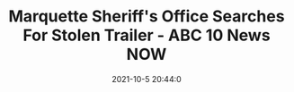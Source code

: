 ---
"title": "Marquette Sheriff's Office Searches For Stolen Trailer - ABC 10 News NOW"
"date": "2021-10-5 20:44:0"
"feed_name": "GOOGLENEWSCONSTRUCTION"
"feed_website": "https://news.google.com/search?q=construction%2Bincident&hl=en-US&gl=US&ceid=US:en"
"feed_rss": "https://news.google.com/rss/search?q=construction%2Bincident&hl=en-US&gl=US&ceid=US:en"
"link": "https://abc10up.com/2021/10/05/marquette-sheriffs-office-searches-for-stolen-trailer/"
"source": "{'href': 'https://abc10up.com', 'title': 'ABC 10 News NOW'}"
"file": "_posts/2021-1-1-e3c42ce9235c81bda4c7c7c88d9fb923141f481c.md"
"accident": "0"
"drilling": "0"
"dead": "0"
"injured": "0"
"arrested": "0"
"place": "unknown place"
"where": "unknown site"
"causes": "unknown"
"place_uri": "unknown place"
---